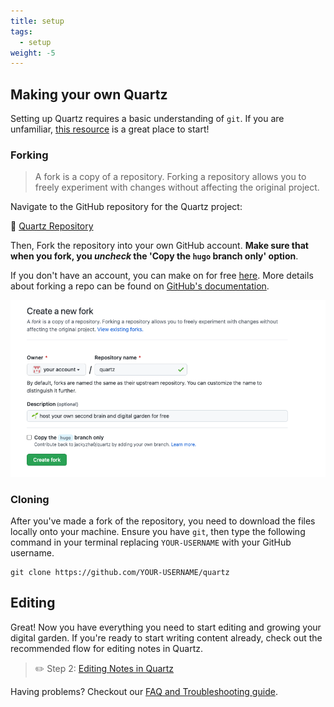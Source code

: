 ```yaml
---
title: setup
tags:
  - setup
weight: -5
---
```


## Making your own Quartz

Setting up Quartz requires a basic understanding of `git`. If you are unfamiliar, [this resource](https://resources.nwplus.io/2-beginner/how-to-git-github.html) is a great place to start!

### Forking

 > 
 > A fork is a copy of a repository. Forking a repository allows you to freely experiment with changes without affecting the original project.

Navigate to the GitHub repository for the Quartz project:

📁 [Quartz Repository](https://github.com/jackyzha0/quartz)

Then, Fork the repository into your own GitHub account. **Make sure that when you fork, you *uncheck* the 'Copy the `hugo` branch only' option**.

If you don't have an account, you can make on for free [here](https://github.com/join). More details about forking a repo can be found on [GitHub's documentation](https://docs.github.com/en/get-started/quickstart/fork-a-repo).

![notes/images/fork.png](images\fork.png)

### Cloning

After you've made a fork of the repository, you need to download the files locally onto your machine. Ensure you have `git`, then type the following command in your terminal replacing `YOUR-USERNAME` with your GitHub username.

````shell
git clone https://github.com/YOUR-USERNAME/quartz
````

## Editing

Great! Now you have everything you need to start editing and growing your digital garden. If you're ready to start writing content already, check out the recommended flow for editing notes in Quartz.

 > 
 > ✏️ Step 2: [Editing Notes in Quartz](notes/editing.md)

Having problems? Checkout our [FAQ and Troubleshooting guide](notes/troubleshooting.md).
